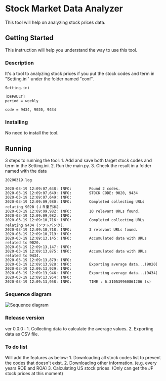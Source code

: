# Stock Market Data Analyzer

This tool will help on analyzing stock prices data.

## Getting Started

This instruction will help you understand the way to use this tool. 

### Description

It's a tool to analyzing stock prices if you put the stock codes and term in "Setting.ini" under the folder named "conf".

```
Setting.ini

[DEFAULT]
period = weekly

code = 9434, 9020, 9434

```

### Installing

No need to install the tool.

## Running

3 steps to running the tool:
    1. Add and save both target stock codes and term in the Setting.ini.
    2. Run the main.py.
    3. Check the result in a folder named with the data

```
20200319.log

2020-03-19 12:09:07,648: INFO:        Found 2 codes.
2020-03-19 12:09:07,649: INFO:        STOCK CODE: 9020, 9434
2020-03-19 12:09:07,649: INFO:        
2020-03-19 12:09:09,980: INFO:        Completed collecting URLs relating 9020 (ＪＲ東日本).
2020-03-19 12:09:09,982: INFO:        10 relevant URLs found.
2020-03-19 12:09:09,982: INFO:        
2020-03-19 12:09:10,716: INFO:        Completed collecting URLs relating 9434 (ソフトバンク).
2020-03-19 12:09:10,718: INFO:        3 relevant URLs found.
2020-03-19 12:09:10,719: INFO:        
2020-03-19 12:09:13,145: INFO:        Accumulated data with URLs related to 9020.
2020-03-19 12:09:13,147: INFO:        
2020-03-19 12:09:13,875: INFO:        Accumulated data with URLs related to 9434.
2020-03-19 12:09:13,879: INFO:        
2020-03-19 12:09:13,928: INFO:        Exporting average data...(9020)
2020-03-19 12:09:13,929: INFO:        
2020-03-19 12:09:13,946: INFO:        Exporting average data...(9434)
2020-03-19 12:09:13,954: INFO:        
2020-03-19 12:09:13,958: INFO:        TIME : 6.310539960861206 (s)

```

### Sequence diagram

![Sequence diagram](https://github.com/ChiamingMike/stock_collector/blob/image/stock_collector/Sequence%20diagram.png)

### Release version

ver 0.0.0 : 1. Collecting data to calculate the average values.
            2. Exporting data as CSV file.

### To do list

Will add the features as below:
    1. Downloading all stock codes list to prevent the codes that doesn't exist.
    2. Downloading other information. (e.g. every years ROE and ROA)
    3. Calculating US stock prices. (Only can get the JP stock prices at this moment)
